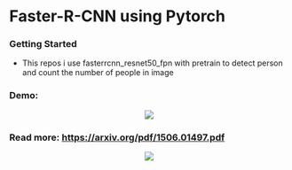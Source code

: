 # Faster-R-CNN using Pytorch
### Getting Started
- This repos i use fasterrcnn_resnet50_fpn with pretrain to detect person and count the number of people in image
### Demo:
<p align="center"> <img src="https://github.com/manhminno/RCNN-Pytorch/blob/master/Faster-RCNN/Result_Img.jpg"></p>

### Read more: https://arxiv.org/pdf/1506.01497.pdf
<p align="center"> <img src="https://github.com/manhminno/RCNN-Pytorch/blob/master/Faster-RCNN/Fast-RCNN.jpg"></p>
